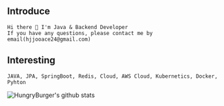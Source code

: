 ## Introduce
```
Hi there 👋 I'm Java & Backend Developer
If you have any questions, please contact me by email(hjjooace24@gmail.com)
```

## Interesting
```
JAVA, JPA, SpringBoot, Redis, Cloud, AWS Cloud, Kubernetics, Docker, Pyhton
```
![HungryBurger's github stats](https://github-readme-stats.vercel.app/api?username=HungryBurger&show_icons=true&theme=merko)

